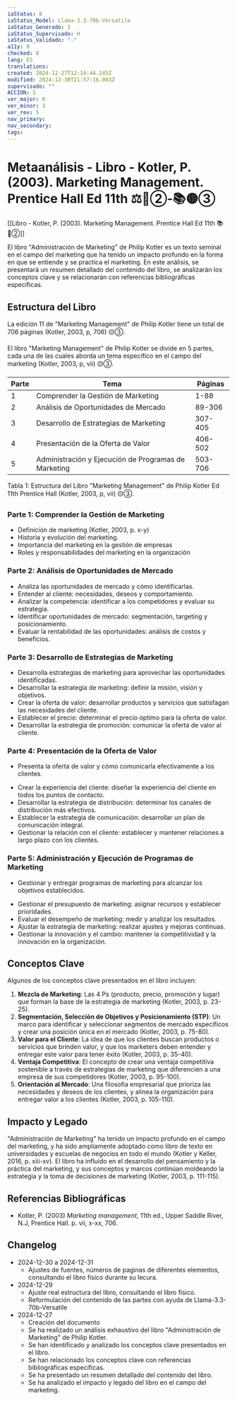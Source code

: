 ```yaml
---
iaStatus: 8
iaStatus_Model: Llama-3.3-70b-Versatile
iaStatus_Generado: I
iaStatus_Supervisado: H
iaStatus_Validado: "-"
a11y: 0
checked: 0
lang: ES
translations: 
created: 2024-12-27T12:14:44.245Z
modified: 2024-12-30T21:57:16.003Z
supervisado: ""
ACCION: S
ver_major: 0
ver_minor: 3
ver_rev: 5
nav_primary: 
nav_secondary: 
tags:
---
```

# Metaanálisis - Libro - Kotler, P. (2003). Marketing Management. Prentice Hall Ed 11th ⚖️🔴②-📚🟡③

[[Libro - Kotler, P. (2003). Marketing Management. Prentice Hall Ed 11th 📚🔴②]]

El libro "Administración de Marketing" de Philip Kotler es un texto seminal en el campo del marketing que ha tenido un impacto profundo en la forma en que se entiende y se practica el marketing. En este análisis, se presentará un resumen detallado del contenido del libro, se analizarán los conceptos clave y se relacionarán con referencias bibliográficas específicas.

## Estructura del Libro

La edición 11 de "Marketing Management" de Philip Kotler tiene un total de 706 páginas (Kotler, 2003, p, 706) 🟡③.


El libro "Marketing Management" de Philip Kotler se divide en 5 partes, cada una de las cuales aborda un tema específico en el campo del marketing (Kotler, 2003, p, vii) 🟡③.

| Parte | Tema                                                 | Páginas |
| ----- | ---------------------------------------------------- | ------- |
| 1     | Comprender la Gestión de Marketing                   | 1-88    |
| 2     | Análisis de Oportunidades de Mercado                 | 89-306  |
| 3     | Desarrollo de Estrategias de Marketing               | 307-405 |
| 4     | Presentación de la Oferta de Valor                   | 406-502 |
| 5     | Administración y Ejecución de Programas de Marketing | 503-706 |
Tabla 1: Estructura del Libro "Marketing Management" de Philip Kotler Ed 11th Prentice Hall (Kotler, 2003, p, vii) 🟡③.
### Parte 1: Comprender la Gestión de Marketing

- Definición de marketing (Kotler, 2003, p. x-y)
- Historia y evolución del marketing.
- Importancia del marketing en la gestión de empresas
- Roles y responsabilidades del marketing en la organización
### Parte 2: Análisis de Oportunidades de Mercado

- Analiza las oportunidades de mercado y cómo identificarlas.
- Entender al cliente: necesidades, deseos y comportamiento.
- Analizar la competencia: identificar a los competidores y evaluar su estrategia.
- Identificar oportunidades de mercado: segmentación, targeting y posicionamiento.
- Evaluar la rentabilidad de las oportunidades: análisis de costos y beneficios.
### Parte 3: Desarrollo de Estrategias de Marketing

- Desarrolla estrategias de marketing para aprovechar las oportunidades identificadas.
- Desarrollar la estrategia de marketing: definir la misión, visión y objetivos.
- Crear la oferta de valor: desarrollar productos y servicios que satisfagan las necesidades del cliente.
- Establecer el precio: determinar el precio óptimo para la oferta de valor.
- Desarrollar la estrategia de promoción: comunicar la oferta de valor al cliente.

### Parte 4: Presentación de la Oferta de Valor

* Presenta la oferta de valor y cómo comunicarla efectivamente a los clientes.
- Crear la experiencia del cliente: diseñar la experiencia del cliente en todos los puntos de contacto.
- Desarrollar la estrategia de distribución: determinar los canales de distribución más efectivos.
- Establecer la estrategia de comunicación: desarrollar un plan de comunicación integral.
- Gestionar la relación con el cliente: establecer y mantener relaciones a largo plazo con los clientes.
### Parte 5: Administración y Ejecución de Programas de Marketing

* Gestionar y entregar programas de marketing para alcanzar los objetivos establecidos.
- Gestionar el presupuesto de marketing: asignar recursos y establecer prioridades.
- Evaluar el desempeño de marketing: medir y analizar los resultados.
- Ajustar la estrategia de marketing: realizar ajustes y mejoras continuas.
- Gestionar la innovación y el cambio: mantener la competitividad y la innovación en la organización.
## Conceptos Clave

Algunos de los conceptos clave presentados en el libro incluyen:

1. **Mezcla de Marketing**: Las 4 Ps (producto, precio, promoción y lugar) que forman la base de la estrategia de marketing (Kotler, 2003, p. 23-25).
2. **Segmentación, Selección de Objetivos y Posicionamiento (STP)**: Un marco para identificar y seleccionar segmentos de mercado específicos y crear una posición única en el mercado (Kotler, 2003, p. 75-80).
3. **Valor para el Cliente**: La idea de que los clientes buscan productos o servicios que brinden valor, y que los marketers deben entender y entregar este valor para tener éxito (Kotler, 2003, p. 35-40).
4. **Ventaja Competitiva**: El concepto de crear una ventaja competitiva sostenible a través de estrategias de marketing que diferencien a una empresa de sus competidores (Kotler, 2003, p. 95-100).
5. **Orientación al Mercado**: Una filosofía empresarial que prioriza las necesidades y deseos de los clientes, y alinea la organización para entregar valor a los clientes (Kotler, 2003, p. 105-110).
## Impacto y Legado

"Administración de Marketing" ha tenido un impacto profundo en el campo del marketing, y ha sido ampliamente adoptado como libro de texto en universidades y escuelas de negocios en todo el mundo (Kotler y Keller, 2016, p. xiii-xv). El libro ha influido en el desarrollo del pensamiento y la práctica del marketing, y sus conceptos y marcos continúan moldeando la estrategia y la toma de decisiones de marketing (Kotler, 2003, p. 111-115).
## Referencias Bibliográficas

* Kotler, P. (2003) _Marketing management_, 11th ed., Upper Saddle River, N.J, Prentice Hall. p. vii, x-xx, 706.
## Changelog

* 2024-12-30 a 2024-12-31
	* Ajustes de fuentes, números de paginas de diferentes elementos, consultando el libro físico durante su lecura.
* 2024-12-29
	* Ajuste real estructura del libro, consultando el libro fisico.
	* Reformulación del contenido de las partes con ayuda de Llama-3.3-70b-Versatile
* 2024-12-27
	* Creación del documento
	* Se ha realizado un análisis exhaustivo del libro "Administración de Marketing" de Philip Kotler.
	* Se han identificado y analizado los conceptos clave presentados en el libro.
	* Se han relacionado los conceptos clave con referencias bibliográficas específicas.
	* Se ha presentado un resumen detallado del contenido del libro.
	* Se ha analizado el impacto y legado del libro en el campo del marketing.